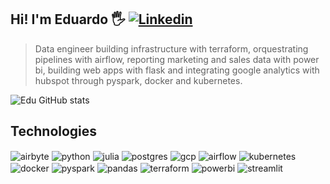 ## Hi! I'm Eduardo 🖐️ [![Linkedin](https://img.shields.io/badge/LinkedIn-0077B5?style=for-the-badge&logo=linkedin&logoColor=white)]([https://sujeitoprogramador.com](https://www.linkedin.com/in/eduardooliveiramenezes/))
> Data engineer building infrastructure with terraform, orquestrating pipelines with airflow, reporting marketing and sales data with power bi, building web apps with flask and integrating google analytics with hubspot through pyspark, docker and kubernetes.

![Edu GitHub stats](https://github-readme-stats.vercel.app/api?username=eduardo-menezes&show_icons=true&theme=dracula&count_private=true)

## Technologies

<div style="display: inline_block">
  <img align="center" alt="airbyte" src="https://img.shields.io/badge/airbyte-gray?style=flat-square&logo=airbyte&logoColor=blue" />
  <img align="center" alt="python" src="https://img.shields.io/badge/python-gray?style=flat-square&logo=python&logoColor=blue" />
  <img align="center" alt="julia" src="https://img.shields.io/badge/julia-gray?style=flat-square&logo=julia&logoColor=blue" />
  <img align="center" alt="postgres" src="https://img.shields.io/badge/postgres-gray?style=flat-square&logo=postgresql&logoColor=blue" />
  <img align="center" alt="gcp" src="https://img.shields.io/badge/GCP-gray?style=flat-square&logo=googlecloud&logoColor=blue" />
  <img align="center" alt="airflow" src="https://img.shields.io/badge/airflow-gray?style=flat-square&logo=apacheairflow&logoColor=blue" />
  <img align="center" alt="kubernetes" src="https://img.shields.io/badge/kubernetes-gray?style=flat-square&logo=kubernetes&logoColor=blue" />
  <img align="center" alt="docker" src="https://img.shields.io/badge/docker-gray?style=flat-square&logo=docker&logoColor=blue" />
  <img align="center" alt="pyspark" src="https://img.shields.io/badge/spark-gray?style=flat-square&logo=apachespark&logoColor=blue" />
  <img align="center" alt="pandas" src="https://img.shields.io/badge/pandas-gray?style=flat-square&logo=pandas&logoColor=blue" />
  <img align="center" alt="terraform" src="https://img.shields.io/badge/terraform-gray?style=flat-square&logo=terraform&logoColor=blue" />
  <img align="center" alt="powerbi" src="https://img.shields.io/badge/powerbi-gray?style=flat-square&logo=powerbi&logoColor=blue" />
  <img align="center" alt="streamlit" src="https://img.shields.io/badge/streamlit-gray?style=flat-square&logo=streamlit&logoColor=blue" />
</div><br/>

